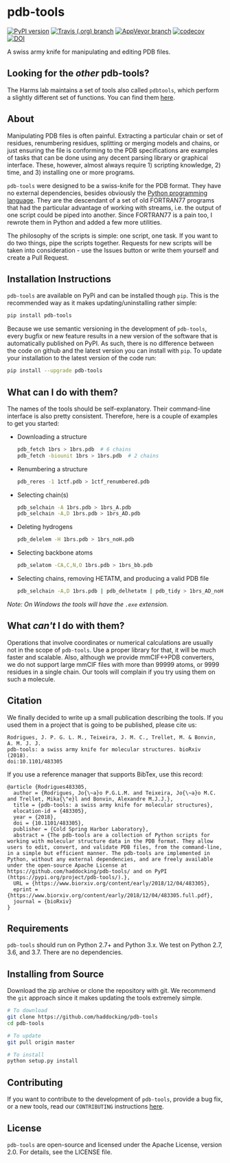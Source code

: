 # pdb-tools

[![PyPI version](https://badge.fury.io/py/pdb-tools.svg)](https://badge.fury.io/py/pdb-tools)
[![Travis (.org) branch](https://img.shields.io/travis/haddocking/pdb-tools/master.svg?style=flat&label=TravisCI)](https://travis-ci.org/haddocking/pdb-tools)
[![AppVeyor branch](https://img.shields.io/appveyor/ci/JoaoRodrigues/pdb-tools-2coq6.svg?style=flat&label=AppVeyor)](https://ci.appveyor.com/project/JoaoRodrigues/pdb-tools-2coq6)
[![codecov](https://codecov.io/gh/haddocking/pdb-tools/branch/master/graph/badge.svg)](https://codecov.io/gh/haddocking/pdb-tools)
[![DOI](https://zenodo.org/badge/27217350.svg)](https://doi.org/10.12688/f1000research.17456.1)

A swiss army knife for manipulating and editing PDB files.


## Looking for the _other_ pdb-tools?
The Harms lab maintains a set of tools also called `pdbtools`, which perform a
slightly different set of functions. You can find them [here](https://github.com/harmslab/pdbtools).


## About
Manipulating PDB files is often painful. Extracting a particular chain or set of
residues, renumbering residues, splitting or merging models and chains, or just
ensuring the file is conforming to the PDB specifications are examples of tasks
that can be done using any decent parsing library or graphical interface. These,
however, almost always require 1) scripting knowledge, 2) time, and 3) installing
one or more programs.

`pdb-tools` were designed to be a swiss-knife for the PDB format. They have no
external dependencies, besides obviously the [Python programming language](http://www.python.org).
They are the descendant of a set of old FORTRAN77 programs that had the 
particular advantage of working with streams, i.e. the output of one script 
could be piped into another. Since FORTRAN77 is a pain too, I rewrote them in
Python and added a few more utilities. 

The philosophy of the scripts is simple: one script, one task. If you want to 
do two things, pipe the scripts together. Requests for new scripts will be taken
into consideration - use the Issues button or write them yourself and create a
Pull Request.


## Installation Instructions
`pdb-tools` are available on PyPi and can be installed though `pip`. This is the
recommended way as it makes updating/uninstalling rather simple:
```bash
pip install pdb-tools
```

Because we use semantic versioning in the development of `pdb-tools`, every bugfix
or new feature results in a new version of the software that is automatically published
on PyPI. As such, there is no difference between the code on github and the latest version
you can install with `pip`. To update your installation to the latest version of the code
run:
```bash
pip install --upgrade pdb-tools
```

## What can I do with them?
The names of the tools should be self-explanatory. Their command-line interface
is also pretty consistent. Therefore, here is a couple of examples to get you
started:

* Downloading a structure
   ```bash
   pdb_fetch 1brs > 1brs.pdb  # 6 chains
   pdb_fetch -biounit 1brs > 1brs.pdb  # 2 chains
   ```

* Renumbering a structure
   ```bash
   pdb_reres -1 1ctf.pdb > 1ctf_renumbered.pdb
   ```

* Selecting chain(s)
   ```bash
   pdb_selchain -A 1brs.pdb > 1brs_A.pdb
   pdb_selchain -A,D 1brs.pdb > 1brs_AD.pdb
   ```

* Deleting hydrogens
   ```bash
   pdb_delelem -H 1brs.pdb > 1brs_noH.pdb
   ```

* Selecting backbone atoms
   ```bash
   pdb_selatom -CA,C,N,O 1brs.pdb > 1brs_bb.pdb
   ```

* Selecting chains, removing HETATM, and producing a valid PDB file
  ```bash
  pdb_selchain -A,D 1brs.pdb | pdb_delhetatm | pdb_tidy > 1brs_AD_noHET.pdb
  ```

*Note: On Windows the tools will have the `.exe` extension.*


## What _can't_ I do with them?
Operations that involve coordinates or numerical calculations are usually not in
the scope of `pdb-tools`. Use a proper library for that, it will be much faster
and scalable. Also, although we provide mmCIF<->PDB converters, we do not support
large mmCIF files with more than 99999 atoms, or 9999 residues in a single chain.
Our tools will complain if you try using them on such a molecule. 


## Citation
We finally decided to write up a small publication describing the tools. If you
used them in a project that is going to be published, please cite us:

```
Rodrigues, J. P. G. L. M., Teixeira, J. M. C., Trellet, M. & Bonvin, A. M. J. J.
pdb-tools: a swiss army knife for molecular structures. bioRxiv (2018). 
doi:10.1101/483305
```

If you use a reference manager that supports BibTex, use this record:
```
@article {Rodrigues483305,
  author = {Rodrigues, Jo{\~a}o P.G.L.M. and Teixeira, Jo{\~a}o M.C. and Trellet, Mika{\"e}l and Bonvin, Alexandre M.J.J.},
  title = {pdb-tools: a swiss army knife for molecular structures},
  elocation-id = {483305},
  year = {2018},
  doi = {10.1101/483305},
  publisher = {Cold Spring Harbor Laboratory},
  abstract = {The pdb-tools are a collection of Python scripts for working with molecular structure data in the PDB format. They allow users to edit, convert, and validate PDB files, from the command-line, in a simple but efficient manner. The pdb-tools are implemented in Python, without any external dependencies, and are freely available under the open-source Apache License at https://github.com/haddocking/pdb-tools/ and on PyPI (https://pypi.org/project/pdb-tools/).},
  URL = {https://www.biorxiv.org/content/early/2018/12/04/483305},
  eprint = {https://www.biorxiv.org/content/early/2018/12/04/483305.full.pdf},
  journal = {bioRxiv}
}
```

## Requirements
`pdb-tools` should run on Python 2.7+ and Python 3.x. We test on Python 2.7, 3.6,
and 3.7. There are no dependencies.


## Installing from Source
Download the zip archive or clone the repository with git. We recommend the `git`
approach since it makes updating the tools extremely simple.

```bash
# To download
git clone https://github.com/haddocking/pdb-tools
cd pdb-tools

# To update
git pull origin master

# To install
python setup.py install
```

## Contributing
If you want to contribute to the development of `pdb-tools`, provide a bug fix,
or a new tools, read our `CONTRIBUTING` instructions [here](https://github.com/haddocking/pdb-tools/blob/master/CONTRIBUTING.md).

## License
`pdb-tools` are open-source and licensed under the Apache License, version 2.0.
For details, see the LICENSE file.
